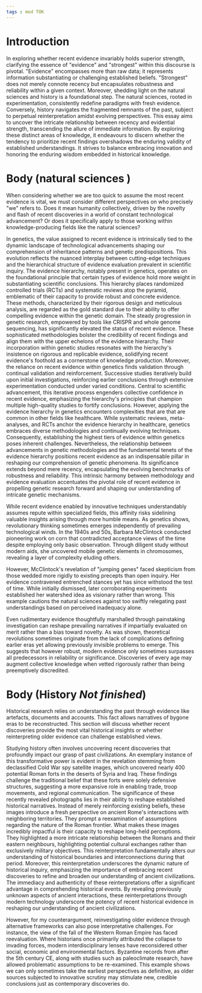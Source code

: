 ```yaml
---
tags : mod TOK
---
```

# Introduction

In exploring whether recent evidence invariably holds superior strength, clarifying the essence of "evidence" and "strongest" within this discourse is pivotal. "Evidence" encompasses more than raw data; it represents information substantiating or challenging established beliefs. "Strongest" does not merely connote recency but encapsulates robustness and reliability within a given context.
Moreover, shedding light on the natural sciences and history is a foundational step. The natural sciences, rooted in experimentation, consistently redefine paradigms with fresh evidence. Conversely, history navigates the fragmented remnants of the past, subject to perpetual reinterpretation amidst evolving perspectives.
This essay aims to uncover the intricate relationship between recency and evidential strength, transcending the allure of immediate information. By exploring these distinct areas of knowledge, it endeavours to discern whether the tendency to prioritize recent findings overshadows the enduring validity of established understandings. It strives to balance embracing innovation and honoring the enduring wisdom embedded in historical knowledge.
# Body (natural sciences )
When considering whether we are too quick to assume the most recent evidence is vital, we must consider different perspectives on who precisely "we" refers to. Does it mean humanity collectively, driven by the novelty and flash of recent discoveries in a world of constant technological advancement? Or does it specifically apply to those working within knowledge-producing fields like the natural sciences?

In genetics, the value assigned to recent evidence is intrinsically tied to the dynamic landscape of technological advancements shaping our comprehension of inheritance patterns and genetic predispositions. This evolution reflects the nuanced interplay between cutting-edge techniques and the hierarchical structure of evidence evaluation prevalent in scientific inquiry.
The evidence hierarchy, notably present in genetics, operates on the foundational principle that certain types of evidence hold more weight in substantiating scientific conclusions. This hierarchy places randomized controlled trials (RCTs) and systematic reviews atop the pyramid, emblematic of their capacity to provide robust and concrete evidence. These methods, characterized by their rigorous design and meticulous analysis, are regarded as the gold standard due to their ability to offer compelling evidence within the genetic domain.
The steady progression in genetic research, empowered by tools like CRISPR and whole genome sequencing, has significantly elevated the status of recent evidence. These sophisticated methodologies bolster the credibility of recent findings and align them with the upper echelons of the evidence hierarchy. Their incorporation within genetic studies resonates with the hierarchy's insistence on rigorous and replicable evidence, solidifying recent evidence's foothold as a cornerstone of knowledge production.
Moreover, the reliance on recent evidence within genetics finds validation through continual validation and reinforcement. Successive studies iteratively build upon initial investigations, reinforcing earlier conclusions through extensive experimentation conducted under varied conditions. Central to scientific advancement, this iterative process engenders collective confidence in recent evidence, emphasizing the hierarchy's principles that champion multiple high-quality studies to fortify conclusions.
However, applying the evidence hierarchy in genetics encounters complexities that are that are common in other fields like healthcare. While systematic reviews, meta-analyses, and RCTs anchor the evidence hierarchy in healthcare, genetics embraces diverse methodologies and continually evolving techniques. Consequently, establishing the highest tiers of evidence within genetics poses inherent challenges.
Nevertheless, the relationship between advancements in genetic methodologies and the fundamental tenets of the evidence hierarchy positions recent evidence as an indispensable pillar in reshaping our comprehension of genetic phenomena. Its significance extends beyond mere recency, encapsulating the evolving benchmarks of robustness and reliability. This intrinsic harmony between methodology and evidence evaluation accentuates the pivotal role of recent evidence in propelling genetic research forward and shaping our understanding of intricate genetic mechanisms.

While recent evidence enabled by innovative techniques understandably assumes repute within specialized fields, this affinity risks sidelining valuable insights arising through more humble means. As genetics shows, revolutionary thinking sometimes emerges independently of prevailing technological winds. In the 1940s and 50s, Barbara McClintock conducted pioneering work on corn that contradicted acceptance views of the time despite employing only basic observation. Through diligent study without modern aids, she uncovered mobile genetic elements in chromosomes, revealing a layer of complexity eluding others.

However, McClintock's revelation of "jumping genes" faced skepticism from those wedded more rigidly to existing precepts than open inquiry. Her evidence contravened entrenched stances yet has since withstood the test of time. While initially dismissed, later corroborating experiments established her watershed idea as visionary rather than wrong. This example cautions the natural sciences against too swiftly relegating past understandings based on perceived inadequacy alone.

Even rudimentary evidence thoughtfully marshalled through painstaking investigation can reshape prevailing narratives if impartially evaluated on merit rather than a bias toward novelty. As was shown, theoretical revolutions sometimes originate from the lack of complications defining earlier eras yet allowing previously invisible problems to emerge. This suggests that however robust, modern evidence only sometimes surpasses all predecessors in reliability or significance. Discoveries of every age may augment collective knowledge when vetted rigorously rather than being preemptively discredited.

# Body (History *Not finished*)
Historical research relies on understanding the past through evidence like artefacts, documents and accounts. This fact allows narratives of bygone eras to be reconstructed. This section will discuss whether recent discoveries provide the most vital historical insights or whether reinterpreting older evidence can challenge established views.

Studying history often involves uncovering recent discoveries that profoundly impact our grasp of past civilizations. An exemplary instance of this transformative power is evident in the revelation stemming from declassified Cold War spy satellite images, which uncovered nearly 400 potential Roman forts in the deserts of Syria and Iraq. These findings challenge the traditional belief that these forts were solely defensive structures, suggesting a more expansive role in enabling trade, troop movements, and regional communication.
The significance of these recently revealed photographs lies in their ability to reshape established historical narratives. Instead of merely reinforcing existing beliefs, these images introduce a fresh perspective on ancient Rome's interactions with neighboring territories. They prompt a reexamination of assumptions regarding the nature of the Roman frontier.
What makes these images incredibly impactful is their capacity to reshape long-held perceptions. They highlighted a more intricate relationship between the Romans and their eastern neighbours, highlighting potential cultural exchanges rather than exclusively military objectives. This reinterpretation fundamentally alters our understanding of historical boundaries and interconnections during that period.
Moreover, this reinterpretation underscores the dynamic nature of historical inquiry, emphasizing the importance of embracing recent discoveries to refine and broaden our understanding of ancient civilizations.
The immediacy and authenticity of these reinterpretations offer a significant advantage in comprehending historical events. By revealing previously unknown aspects of ancient interactions, these reinterpretations through modern technology underscore the potency of recent historical evidence in reshaping our understanding of ancient civilizations.

However, for my counterargument, reinvestigating older evidence through alternative frameworks can also pose interpretative challenges. For instance, the view of the fall of the Western Roman Empire has faced reevaluation. Where historians once primarily attributed the collapse to invading forces, modern interdisciplinary lenses have reconsidered other social, economic and environmental factors. Byzantine records from after the 5th century CE, along with studies such as paleoclimate research, have allowed problematic assumptions to be re-examined. This example shows we can only sometimes take the earliest perspectives as definitive, as older sources subjected to innovative scrutiny may stimulate new, credible conclusions just as contemporary discoveries do.